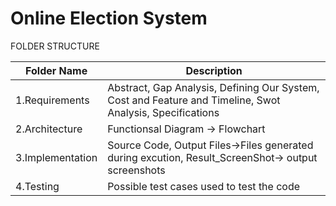 # Online Election System

FOLDER STRUCTURE

| Folder Name     | Description | 
| ---      | ---       |
| 1.Requirements| Abstract, Gap Analysis, Defining Our System, Cost and Feature and Timeline, Swot Analysis, Specifications  |	
| 2.Architecture     | Functionsal Diagram -> Flowchart | 
| 3.Implementation     | Source Code, Output Files->Files generated during excution, Result_ScreenShot-> output screenshots | 
| 4.Testing     | Possible test cases used to test the code| 
